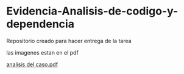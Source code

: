 # Evidencia-Analisis-de-codigo-y-dependencia
Repositorio creado para hacer entrega de la tarea 

las imagenes estan en el pdf

[analisis del caso.pdf](https://github.com/user-attachments/files/22988004/analisis.del.caso.pdf)

